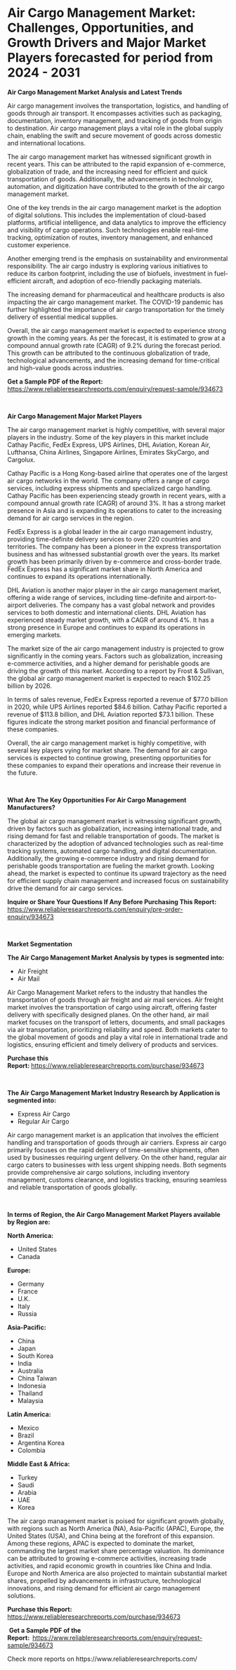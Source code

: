 <p><h1>Air Cargo Management Market: Challenges, Opportunities, and Growth Drivers and Major Market Players forecasted for period from 2024 - 2031</h1></p><p><strong>Air Cargo Management Market Analysis and Latest Trends</strong></p>
<p><p>Air cargo management involves the transportation, logistics, and handling of goods through air transport. It encompasses activities such as packaging, documentation, inventory management, and tracking of goods from origin to destination. Air cargo management plays a vital role in the global supply chain, enabling the swift and secure movement of goods across domestic and international locations.</p><p>The air cargo management market has witnessed significant growth in recent years. This can be attributed to the rapid expansion of e-commerce, globalization of trade, and the increasing need for efficient and quick transportation of goods. Additionally, the advancements in technology, automation, and digitization have contributed to the growth of the air cargo management market.</p><p>One of the key trends in the air cargo management market is the adoption of digital solutions. This includes the implementation of cloud-based platforms, artificial intelligence, and data analytics to improve the efficiency and visibility of cargo operations. Such technologies enable real-time tracking, optimization of routes, inventory management, and enhanced customer experience.</p><p>Another emerging trend is the emphasis on sustainability and environmental responsibility. The air cargo industry is exploring various initiatives to reduce its carbon footprint, including the use of biofuels, investment in fuel-efficient aircraft, and adoption of eco-friendly packaging materials.</p><p>The increasing demand for pharmaceutical and healthcare products is also impacting the air cargo management market. The COVID-19 pandemic has further highlighted the importance of air cargo transportation for the timely delivery of essential medical supplies.</p><p>Overall, the air cargo management market is expected to experience strong growth in the coming years. As per the forecast, it is estimated to grow at a compound annual growth rate (CAGR) of 9.2% during the forecast period. This growth can be attributed to the continuous globalization of trade, technological advancements, and the increasing demand for time-critical and high-value goods across industries.</p></p>
<p><strong>Get a Sample PDF of the Report:&nbsp;</strong> <a href="https://www.reliableresearchreports.com/enquiry/request-sample/934673">https://www.reliableresearchreports.com/enquiry/request-sample/934673</a></p>
<p>&nbsp;</p>
<p><strong>Air Cargo Management Major Market Players</strong></p>
<p><p>The air cargo management market is highly competitive, with several major players in the industry. Some of the key players in this market include Cathay Pacific, FedEx Express, UPS Airlines, DHL Aviation, Korean Air, Lufthansa, China Airlines, Singapore Airlines, Emirates SkyCargo, and Cargolux.</p><p>Cathay Pacific is a Hong Kong-based airline that operates one of the largest air cargo networks in the world. The company offers a range of cargo services, including express shipments and specialized cargo handling. Cathay Pacific has been experiencing steady growth in recent years, with a compound annual growth rate (CAGR) of around 3%. It has a strong market presence in Asia and is expanding its operations to cater to the increasing demand for air cargo services in the region.</p><p>FedEx Express is a global leader in the air cargo management industry, providing time-definite delivery services to over 220 countries and territories. The company has been a pioneer in the express transportation business and has witnessed substantial growth over the years. Its market growth has been primarily driven by e-commerce and cross-border trade. FedEx Express has a significant market share in North America and continues to expand its operations internationally.</p><p>DHL Aviation is another major player in the air cargo management market, offering a wide range of services, including time-definite and airport-to-airport deliveries. The company has a vast global network and provides services to both domestic and international clients. DHL Aviation has experienced steady market growth, with a CAGR of around 4%. It has a strong presence in Europe and continues to expand its operations in emerging markets.</p><p>The market size of the air cargo management industry is projected to grow significantly in the coming years. Factors such as globalization, increasing e-commerce activities, and a higher demand for perishable goods are driving the growth of this market. According to a report by Frost & Sullivan, the global air cargo management market is expected to reach $102.25 billion by 2026.</p><p>In terms of sales revenue, FedEx Express reported a revenue of $77.0 billion in 2020, while UPS Airlines reported $84.6 billion. Cathay Pacific reported a revenue of $113.8 billion, and DHL Aviation reported $73.1 billion. These figures indicate the strong market position and financial performance of these companies.</p><p>Overall, the air cargo management market is highly competitive, with several key players vying for market share. The demand for air cargo services is expected to continue growing, presenting opportunities for these companies to expand their operations and increase their revenue in the future.</p></p>
<p>&nbsp;</p>
<p><strong>What Are The Key Opportunities For Air Cargo Management Manufacturers?</strong></p>
<p><p>The global air cargo management market is witnessing significant growth, driven by factors such as globalization, increasing international trade, and rising demand for fast and reliable transportation of goods. The market is characterized by the adoption of advanced technologies such as real-time tracking systems, automated cargo handling, and digital documentation. Additionally, the growing e-commerce industry and rising demand for perishable goods transportation are fueling the market growth. Looking ahead, the market is expected to continue its upward trajectory as the need for efficient supply chain management and increased focus on sustainability drive the demand for air cargo services.</p></p>
<p><strong>Inquire or Share Your Questions If Any Before Purchasing This Report:</strong> <a href="https://www.reliableresearchreports.com/enquiry/pre-order-enquiry/934673">https://www.reliableresearchreports.com/enquiry/pre-order-enquiry/934673</a></p>
<p>&nbsp;</p>
<p><strong>Market Segmentation</strong></p>
<p><strong>The Air Cargo Management Market Analysis by types is segmented into:</strong></p>
<p><ul><li>Air Freight</li><li>Air Mail</li></ul></p>
<p><p>Air Cargo Management Market refers to the industry that handles the transportation of goods through air freight and air mail services. Air freight market involves the transportation of cargo using aircraft, offering faster delivery with specifically designed planes. On the other hand, air mail market focuses on the transport of letters, documents, and small packages via air transportation, prioritizing reliability and speed. Both markets cater to the global movement of goods and play a vital role in international trade and logistics, ensuring efficient and timely delivery of products and services.</p></p>
<p><strong>Purchase this Report:&nbsp;</strong><a href="https://www.reliableresearchreports.com/purchase/934673">https://www.reliableresearchreports.com/purchase/934673</a></p>
<p>&nbsp;</p>
<p><strong>The Air Cargo Management Market Industry Research by Application is segmented into:</strong></p>
<p><ul><li>Express Air Cargo</li><li>Regular Air Cargo</li></ul></p>
<p><p>Air cargo management market is an application that involves the efficient handling and transportation of goods through air carriers. Express air cargo primarily focuses on the rapid delivery of time-sensitive shipments, often used by businesses requiring urgent delivery. On the other hand, regular air cargo caters to businesses with less urgent shipping needs. Both segments provide comprehensive air cargo solutions, including inventory management, customs clearance, and logistics tracking, ensuring seamless and reliable transportation of goods globally.</p></p>
<p>&nbsp;</p>
<p><strong>In terms of Region, the Air Cargo Management Market Players available by Region are:</strong></p>
<p>
    <p> <strong> North America: </strong>
        <ul>
            <li>United States</li>
            <li>Canada</li>
        </ul>
        </p> 
    <p> <strong> Europe: </strong>
        <ul>
            <li>Germany</li>
            <li>France</li>
            <li>U.K.</li>
            <li>Italy</li>
            <li>Russia</li>
        </ul>
        </p> 
    <p> <strong> Asia-Pacific: </strong>
        <ul>
            <li>China</li>
            <li>Japan</li>
            <li>South Korea</li>
            <li>India</li>
            <li>Australia</li>
            <li>China Taiwan</li>
            <li>Indonesia</li>
            <li>Thailand</li>
            <li>Malaysia</li>
        </ul>
        </p> 
    <p> <strong> Latin America: </strong>
        <ul>
            <li>Mexico</li>
            <li>Brazil</li>
            <li>Argentina Korea</li>
            <li>Colombia</li>
        </ul>
        </p> 
    <p> <strong> Middle East & Africa: </strong>
        <ul>
            <li>Turkey</li>
            <li>Saudi</li>
            <li>Arabia</li>
            <li>UAE</li>
            <li>Korea</li>
        </ul>
    </p>
    </p>
<p><p>The air cargo management market is poised for significant growth globally, with regions such as North America (NA), Asia-Pacific (APAC), Europe, the United States (USA), and China being at the forefront of this expansion. Among these regions, APAC is expected to dominate the market, commanding the largest market share percentage valuation. Its dominance can be attributed to growing e-commerce activities, increasing trade activities, and rapid economic growth in countries like China and India. Europe and North America are also projected to maintain substantial market shares, propelled by advancements in infrastructure, technological innovations, and rising demand for efficient air cargo management solutions.</p></p>
<p><strong>Purchase this Report: </strong><a href="https://www.reliableresearchreports.com/purchase/934673">https://www.reliableresearchreports.com/purchase/934673</a></p>
<p>&nbsp;<strong>Get a Sample PDF of the Report:&nbsp;&nbsp;</strong><a href="https://www.reliableresearchreports.com/enquiry/request-sample/934673">https://www.reliableresearchreports.com/enquiry/request-sample/934673</a></p>
<p><strong></strong></p>
<p>Check more reports on https://www.reliableresearchreports.com/</p>